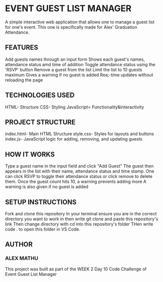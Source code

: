 # EVENT GUEST LIST MANAGER

A simple interactive web application that allows one to manage a guest list for one's event. This one is specifically made for Alex' Graduation Attendance.

## FEATURES

Add guests names through an input form
Shows each guest's names, attendance status amd time of addition
Toggle attendance status using the 'RSVP' button
Remove a guest from the list
Limit the list to 10 guests maximum
Gives a warning if no guest is added
Rea;-time updates without reloading the page

## TECHNOLOGIES USED

HTML- Structure
CSS- Styling
JavaScript= Functionality&Interactivity

## PROJECT STRUCTURE

index.html- Main HTML Structure
style.css- Styles for layouts and buttons
index.js- JavaScript logic for adding, removing, and updating guests

## HOW IT WORKS

Type a guest name in the input field and click "Add Guest"
The guest then appears in the list with their name, attendance status and time stamp.
One can click RSVP to toggle their attendance status or click remove to delete them.
Once the guest count hits 10, a warning prevents adding more
A warning is also given if no guest is added

## SETUP INSTRUCTIONS

Fork and clone this repository
In your terminal ensure you are in the correct directory you want to work in then write git clone and paste this repository's link
Then change directory with cd into this repository's folder
THen write code . to open this folder in VS Code.

## AUTHOR

### ALEX MATHU

This project was built as part of the WEEK 2 Day 10  Code Challenge of Event Guest List Manager
